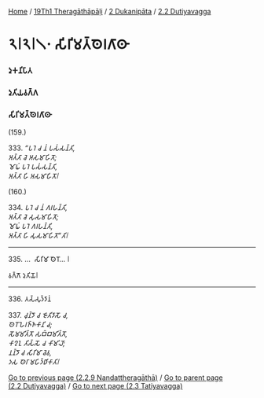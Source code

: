 
[Home](/) / [19Th1 Theragāthāpāḷi](../../../19Th1.md) / [2 Dukanipāta](../../2.md) / [2.2 Dutiyavagga](../2.2.md)

# 𑁨𑁇𑁨𑁇𑁧𑁦 𑀲𑀺𑀭𑀺𑀫𑀢𑁆𑀣𑁂𑀭𑀕𑀸𑀣𑀸

### 𑀤𑀼𑀓𑀦𑀺𑀧𑀸𑀢

### 𑀤𑀼𑀢𑀺𑀬𑀯𑀕𑁆𑀕

### 𑀲𑀺𑀭𑀺𑀫𑀢𑁆𑀣𑁂𑀭𑀕𑀸𑀣𑀸

(159.)

333\. _“𑀧𑀭𑁂 𑀘 𑀦𑀁 𑀧𑀲𑀁𑀲𑀦𑁆𑀢𑀺,_  
_𑀅𑀢𑁆𑀢𑀸 𑀘𑁂 𑀅𑀲𑀫𑀸𑀳𑀺𑀢𑁄;_  
_𑀫𑁄𑀖𑀁 𑀧𑀭𑁂 𑀧𑀲𑀁𑀲𑀦𑁆𑀢𑀺,_  
_𑀅𑀢𑁆𑀢𑀸 𑀳𑀺 𑀅𑀲𑀫𑀸𑀳𑀺𑀢𑁄𑁇_  


(160.)

334\. _𑀧𑀭𑁂 𑀘 𑀦𑀁 𑀕𑀭𑀳𑀦𑁆𑀢𑀺,_  
_𑀅𑀢𑁆𑀢𑀸 𑀘𑁂 𑀲𑀼𑀲𑀫𑀸𑀳𑀺𑀢𑁄;_  
_𑀫𑁄𑀖𑀁 𑀧𑀭𑁂 𑀕𑀭𑀳𑀦𑁆𑀢𑀺,_  
_𑀅𑀢𑁆𑀢𑀸 𑀳𑀺 𑀲𑀼𑀲𑀫𑀸𑀳𑀺𑀢𑁄”𑀢𑀺𑁇_  


---

335\. …  𑀲𑀺𑀭𑀺𑀫𑀸 𑀣𑁂𑀭𑁄… 𑁇

  
𑀯𑀕𑁆𑀕𑁄 𑀤𑀼𑀢𑀺𑀬𑁄𑁇



---

336\. 𑀢𑀲𑁆𑀲𑀼𑀤𑁆𑀤𑀸𑀦𑀁



337\. _𑀘𑀼𑀦𑁆𑀤𑁄 𑀘 𑀚𑁄𑀢𑀺𑀤𑀸𑀲𑁄 𑀘,_  
_𑀣𑁂𑀭𑁄 𑀳𑁂𑀭𑀜𑁆𑀜𑀓𑀸𑀦𑀺 𑀘;_  
_𑀲𑁄𑀫𑀫𑀺𑀢𑁆𑀢𑁄 𑀲𑀩𑁆𑀩𑀫𑀺𑀢𑁆𑀢𑁄,_  
_𑀓𑀸𑀍𑀑 𑀢𑀺𑀲𑁆𑀲𑁄 𑀘 𑀓𑀺𑀫𑀺𑀮𑁄;_  
_𑀦𑀦𑁆𑀤𑁄 𑀘 𑀲𑀺𑀭𑀺𑀫𑀸 𑀘𑁂𑀯,_  
_𑀤𑀲 𑀣𑁂𑀭𑀸 𑀫𑀳𑀺𑀤𑁆𑀥𑀺𑀓𑀸𑀢𑀺𑁇_  


[Go to previous page (2.2.9 Nandattheragāthā)](2.2.9.md) / [Go to parent page (2.2 Dutiyavagga)](../2.2.md) / [Go to next page (2.3 Tatiyavagga)](../2.3.md)


